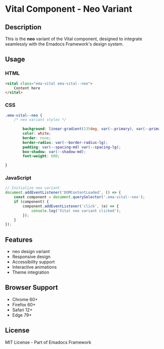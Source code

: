 # Vital Component - Neo Variant

## Description
This is the **neo** variant of the Vital component, designed to integrate seamlessly with the Emadocs Framework's design system.

## Usage

### HTML
```html
<vital class="ema-vital ema-vital--neo">
    Content here
</vital>
```

### CSS
```css
.ema-vital--neo {
    /* neo variant styles */
    
        background: linear-gradient(135deg, var(--primary), var(--primary-dark));
        color: white;
        border: none;
        border-radius: var(--border-radius-lg);
        padding: var(--spacing-md) var(--spacing-lg);
        box-shadow: var(--shadow-md);
        font-weight: 600;
    
}
```

### JavaScript
```javascript
// Initialize neo variant
document.addEventListener('DOMContentLoaded', () => {
    const component = document.querySelector('.ema-vital--neo');
    if (component) {
        component.addEventListener('click', (e) => {
            console.log('Vital neo variant clicked');
        });
    }
});
```

## Features
- neo design variant
- Responsive design
- Accessibility support
- Interactive animations
- Theme integration

## Browser Support
- Chrome 60+
- Firefox 60+
- Safari 12+
- Edge 79+

## License
MIT License - Part of Emadocs Framework

